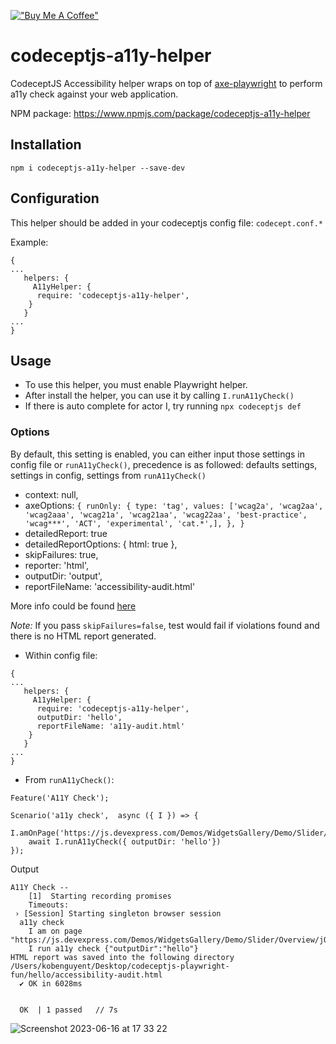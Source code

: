 [!["Buy Me A Coffee"](https://www.buymeacoffee.com/assets/img/custom_images/orange_img.png)](https://www.buymeacoffee.com/peternguyew)

# codeceptjs-a11y-helper

CodeceptJS Accessibility helper wraps on top of [axe-playwright](https://www.npmjs.com/package/axe-playwright) to perform a11y check against your web application.

NPM package: <https://www.npmjs.com/package/codeceptjs-a11y-helper>

## Installation

`npm i codeceptjs-a11y-helper --save-dev`

## Configuration

This helper should be added in your codeceptjs config file: `codecept.conf.*`

Example:

```
{
...
   helpers: {
     A11yHelper: {
      require: 'codeceptjs-a11y-helper',
    }
   }
...
}
```

## Usage

- To use this helper, you must enable Playwright helper.
- After install the helper, you can use it by calling `I.runA11yCheck()`
- If there is auto complete for actor I, try running `npx codeceptjs def`

### Options

By default, this setting is enabled, you can either input those settings in config file or `runA11yCheck()`, precedence is as followed:
defaults settings, settings in config, settings from `runA11yCheck()`

- context: null,
- axeOptions: `{
runOnly: {
type: 'tag',
values: ['wcag2a',
'wcag2aa',
'wcag2aaa',
'wcag21a',
'wcag21aa',
'wcag22aa',
'best-practice',
'wcag***',
'ACT',
'experimental',
'cat.*',],
},
}`
- detailedReport: true
- detailedReportOptions: { html: true },
- skipFailures: true,
- reporter: 'html',
- outputDir: 'output',
- reportFileName: 'accessibility-audit.html'

More info could be found [here](https://www.npmjs.com/package/axe-playwright)

_Note:_ If you pass `skipFailures=false`, test would fail if violations found and there is no HTML report generated.

- Within config file:

```
{
...
   helpers: {
     A11yHelper: {
      require: 'codeceptjs-a11y-helper',
      outputDir: 'hello',
      reportFileName: 'a11y-audit.html'
    }
   }
...
}
```

- From `runA11yCheck()`:

```
Feature('A11Y Check');

Scenario('a11y check',  async ({ I }) => {
    I.amOnPage('https://js.devexpress.com/Demos/WidgetsGallery/Demo/Slider/Overview/jQuery/Light/')
    await I.runA11yCheck({ outputDir: 'hello'})
});
```

Output

```
A11Y Check --
    [1]  Starting recording promises
    Timeouts:
 › [Session] Starting singleton browser session
  a11y check
    I am on page "https://js.devexpress.com/Demos/WidgetsGallery/Demo/Slider/Overview/jQuery/Light/"
    I run a11y check {"outputDir":"hello"}
HTML report was saved into the following directory /Users/kobenguyent/Desktop/codeceptjs-playwright-fun/hello/accessibility-audit.html
  ✔ OK in 6028ms


  OK  | 1 passed   // 7s

```
![Screenshot 2023-06-16 at 17 33 22](https://github.com/kobenguyent/codeceptjs-a11y-helper/assets/7845001/538830b5-c770-4a90-b0f9-c7da01802c4a)

